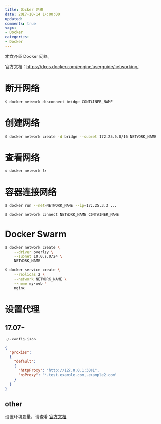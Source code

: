 ```yaml
---
title: Docker 网络
date: 2017-10-14 14:00:00
updated:
comments: true
tags:
- Docker
categories:
- Docker
---
```


本文介绍 Docker 网络。

官方文档：https://docs.docker.com/engine/userguide/networking/

<!--more-->

# 断开网络

```bash
$ docker network disconnect bridge CONTAINER_NAME
```

# 创建网络

```bash
$ docker network create -d bridge --subnet 172.25.0.0/16 NETWORK_NAME
```

# 查看网络

```bash
$ docker network ls
```

# 容器连接网络

```bash
$ docker run --net=NETWORK_NAME --ip=172.25.3.3 ...
```

```bash
$ docker network connect NETWORK_NAME CONTAINER_NAME
```

# Docker Swarm

```bash
$ docker network create \
    --driver overlay \
    --subnet 10.0.9.0/24 \
    NETWORK_NAME

$ docker service create \
    --replicas 2 \
    --network NETWORK_NAME \
    --name my-web \
    nginx    
```

# 设置代理

## 17.07+

`~/.config.json`

```json
{
  "proxies":
  {
    "default":
    {
      "httpProxy": "http://127.0.0.1:3001",
      "noProxy": "*.test.example.com,.example2.com"
    }
  }
}
```

## other

设置环境变量，请查看 [官方文档](https://docs.docker.com/engine/userguide/networking/#use-a-proxy-server-with-containers)
